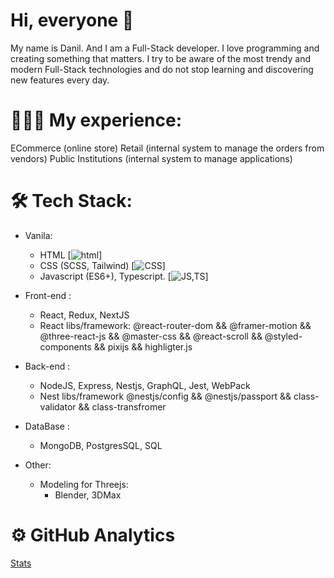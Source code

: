 
# Hi, everyone 👋
My name is Danil. And I am a Full-Stack developer.
I love programming and creating something that matters. I try to be aware of the most trendy and modern Full-Stack technologies and do not stop learning and discovering new features every day.

# 👨🏻‍💻 My experience:

ECommerce (online store)
Retail (internal system to manage the orders from vendors)
Public Institutions (internal system to manage applications)

# 🛠 Tech Stack:
- Vanila:
  * HTML [![html](https://skillicons.dev/icons?i=html)]
  * CSS (SCSS, Tailwind)  [![CSS](https://skillicons.dev/icons?i=css,tailwind)]
  * Javascript (ES6+), Typescript. [![JS,TS](https://skillicons.dev/icons?i=js,ts)]

- Front-end :
  * React, Redux, NextJS 
  * React libs/framework: @react-router-dom && @framer-motion && @three-react-js && @master-css && @react-scroll && @styled-components && pixijs && highligter.js

- Back-end :
  * NodeJS, Express, Nestjs, GraphQL, Jest, WebPack
  * Nest libs/framework @nestjs/config && @nestjs/passport && class-validator && class-transfromer

- DataBase :
  * MongoDB, PostgresSQL, SQL

- Other:
  * Modeling for Threejs:
    * Blender, 3DMax

    



# ⚙️  GitHub Analytics 

[Stats](https://github-readme-stats.vercel.app/api?username=soorq&show_icons=true&theme=radical)
